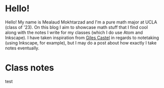 # Hello!
Hello! My name is Mealaud Mokhtarzad and I'm a pure math major at UCLA (class of '23). On this blog I aim to showcase math stuff that I find cool along with the notes I write for my classes (which I do use Atom and Inkscape). I have taken inspiration from [Giles Castel](https://castel.dev/) in regards to notetaking (using Inkscape, for example), but I may do a post about how exactly I take notes eventually.

# Class notes
test
